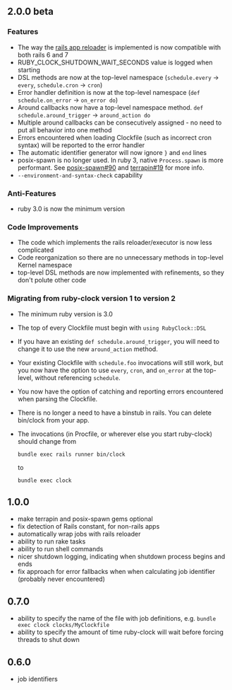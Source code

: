 ## 2.0.0 beta

### Features
* The way the [rails app reloader](https://guides.rubyonrails.org/threading_and_code_execution.html)
  is implemented is now compatible with both rails 6 and 7
* RUBY_CLOCK_SHUTDOWN_WAIT_SECONDS value is logged when starting
* DSL methods are now at the top-level namespace (`schedule.every` → `every`, `schedule.cron` → `cron`)
* Error handler definition is now at the top-level namespace (`def schedule.on_error` → `on_error do`)
* Around callbacks now have a top-level namespace method. `def schedule.around_trigger` → `around_action do`
* Multiple around callbacks can be consecutively assigned - no need to put all behavior into one method
* Errors encountered when loading Clockfile (such as incorrect cron syntax)
  will be reported to the error handler
* The automatic identifier generator will now ignore `}` and `end` lines
* posix-spawn is no longer used. In ruby 3, native `Process.spawn` is more performant. See
  [posix-spawn#90](https://github.com/rtomayko/posix-spawn/issues/90)
  and
  [terrapin#19](https://github.com/thoughtbot/terrapin/pull/19)
  for more info.
* `--environment-and-syntax-check` capability

### Anti-Features
* ruby 3.0 is now the minimum version

### Code Improvements
* The code which implements the rails reloader/executor is now less complicated
* Code reorganization so there are no unnecessary methods in top-level Kernel namespace
* top-level DSL methods are now implemented with refinements, so they don't polute other code


### Migrating from ruby-clock version 1 to version 2

* The minimum ruby version is 3.0
* The top of every Clockfile must begin with `using RubyClock::DSL`
* If you have an existing `def schedule.around_trigger`, you will need to change it to use the new
  `around_action` method.
* Your existing Clockfile with `schedule.foo` invocations will still work, but you now have the option to use
  `every`, `cron`, and `on_error` at the top-level, without referencing `schedule`.
* You now have the option of catching and reporting errors encountered when parsing the Clockfile.
* There is no longer a need to have a binstub in rails. You can delete bin/clock from your app.
* The invocations (in Procfile, or wherever else you start ruby-clock) should change from

      bundle exec rails runner bin/clock
  to

      bundle exec clock

## 1.0.0

* make terrapin and posix-spawn gems optional
* fix detection of Rails constant, for non-rails apps
* automatically wrap jobs with rails reloader
* ability to run rake tasks
* ability to run shell commands
* nicer shutdown logging, indicating when shutdown process begins and ends
* fix approach for error fallbacks when when calculating job identifier (probably never encountered)

## 0.7.0

* ability to specify the name of the file with job definitions, e.g. `bundle exec clock clocks/MyClockfile`
* ability to specify the amount of time ruby-clock will wait before forcing threads to shut down

## 0.6.0

* job identifiers
